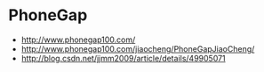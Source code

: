 # PhoneGap

- http://www.phonegap100.com/
- http://www.phonegap100.com/jiaocheng/PhoneGapJiaoCheng/
- http://blog.csdn.net/jjmm2009/article/details/49905071
